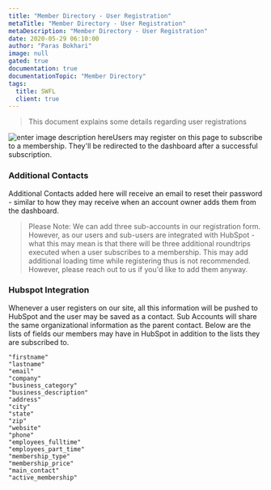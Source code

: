 ```yaml
---
title: "Member Directory - User Registration"
metaTitle: "Member Directory - User Registration"
metaDescription: "Member Directory - User Registration"
date: 2020-05-29 06:10:00
author: "Paras Bokhari"
image: null
gated: true
documentation: true
documentationTopic: "Member Directory"
tags:
  title: SWFL
  client: true
---
```


> This document explains some details regarding user registrations

![enter image description here](https://i.imgur.com/w1h2syk.png)Users may register on this page to subscribe to a membership. They'll be redirected to the dashboard after a successful subscription.

### Additional Contacts

Additional Contacts added here will receive an email to reset their password - similar to how they may receive when an account owner adds them from the dashboard.

> Please Note: We can add three sub-accounts in our registration form. However, as our users and sub-users are integrated with HubSpot - what this may mean is that there will be three additional roundtrips executed when a user subscribes to a membership. This may add additional loading time while registering thus is not recommended. However, please reach out to us if you'd like to add them anyway.

### Hubspot Integration

Whenever a user registers on our site, all this information will be pushed to HubSpot and the user may be saved as a contact. Sub Accounts will share the same organizational information as the parent contact. Below are the lists of fields our members may have in HubSpot in addition to the lists they are subscribed to.

    "firstname"
    "lastname"
    "email"
    "company"
    "business_category"
    "business_description"
    "address"
    "city"
    "state"
    "zip"
    "website"
    "phone"
    "employees_fulltime"
    "employees_part_time"
    "membership_type"
    "membership_price"
    "main_contact"
    "active_membership"
